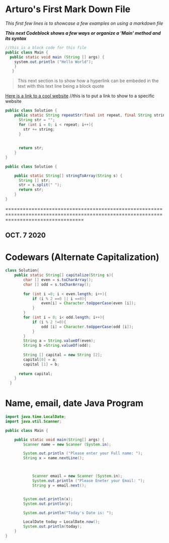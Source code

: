 # Arturo's First Mark Down File 


 
*This first few lines is to showcase a few examples on using a markdown file* <br>


___This next Codeblock shows a few ways or organize a 'Main' method and its syntax___


```java
//this is a block code for this file
public class Main {
  public static void main (String [] args) {
    system.out.println ("Hello World");
    }
   }
```

>This next section is to show how a hyperlink can be embeded in the text with this text line being a block quote

[Here is a link to a cool website](google.com) 
//this is to put a link to show to a specific website
```java
public class Solution {
    public static String repeatStr(final int repeat, final String string) {
      String str = ""; 
      for (int i = 0; i < repeat; i++){
        str += string;
      } 
      
      
      return str; 
    }
}
```
```java
public class Solution {

    public static String[] stringToArray(String s) {
      String [] str; 
      str = s.split(" ");       
      return str; 
    }
}
```
=======================================================================================================================================
## OCT. 7 2020


# Codewars (Alternate Capitalization)
```java
class Solution{
    public static String[] capitalize(String s){
        char [] even = s.toCharArray();
        char [] odd = s.toCharArray();
        
        for (int i =0; i < even.length; i++){
            if (i % 2 ==0 || i ==0){
                even[i] = Character.toUpperCase(even [i]);
            }
        }
        for (int i = 0; i< odd.length; i++){
            if (i % 2 !=0){
                odd [i] = Character.toUpperCase(odd [i]);
            }
        }
        String a = String.valueOf(even);
        String b =String.valueOf(odd);
        
        String [] capital = new String [2];
        capital[0] = a;
        capital [1] = b;
      
      return capital;
    }
  }
  ```

# Name, email, date Java Program

```java
import java.time.LocalDate;
import java.util.Scanner;

public class Main {

    public static void main(String[] args) {
        Scanner name = new Scanner (System.in);

        System.out.println ("Please enter your Full name: ");
        String x = name.nextLine();



            Scanner email = new Scanner (System.in);
            System.out.println ("Please Eneter your Email: ");
            String y = email.next();


        System.out.println(x);
        System.out.println(y);

        System.out.println("Today's Date is: ");

        LocalDate today = LocalDate.now();
        System.out.println(today);
    }
}
```
